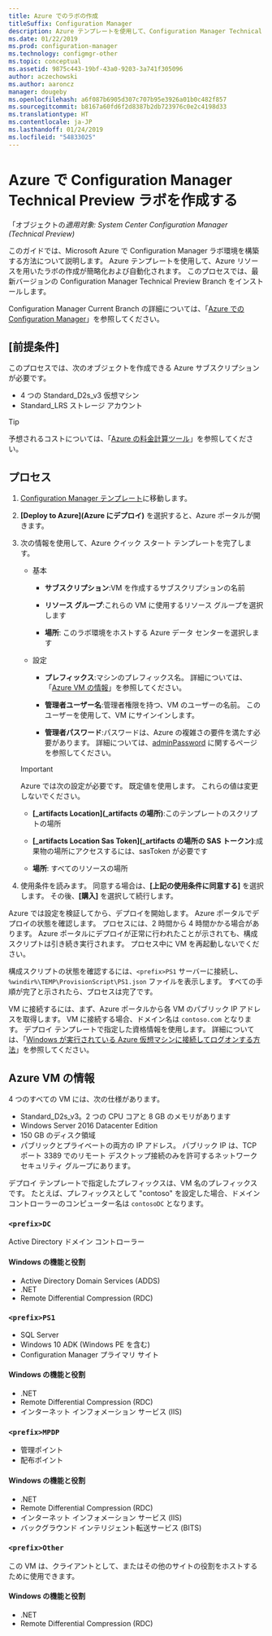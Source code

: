 ```yaml
---
title: Azure でのラボの作成
titleSuffix: Configuration Manager
description: Azure テンプレートを使用して、Configuration Manager Technical Preview ラボの作成を自動化する
ms.date: 01/22/2019
ms.prod: configuration-manager
ms.technology: configmgr-other
ms.topic: conceptual
ms.assetid: 9875c443-19bf-43a0-9203-3a741f305096
author: aczechowski
ms.author: aaroncz
manager: dougeby
ms.openlocfilehash: a6f087b6905d307c707b95e3926a01b0c482f857
ms.sourcegitcommit: b8167a60fd6f2d8387b2db723976c0e2c4198d33
ms.translationtype: HT
ms.contentlocale: ja-JP
ms.lasthandoff: 01/24/2019
ms.locfileid: "54833025"
---
```

# <a name="create-a-configuration-manager-technical-preview-lab-in-azure"></a>Azure で Configuration Manager Technical Preview ラボを作成する

「オブジェクトの*適用対象: System Center Configuration Manager (Technical Preview)*

<!--3556017-->

このガイドでは、Microsoft Azure で Configuration Manager ラボ環境を構築する方法について説明します。 Azure テンプレートを使用して、Azure リソースを用いたラボの作成が簡略化および自動化されます。 このプロセスでは、最新バージョンの Configuration Manager Technical Preview Branch をインストールします。 

Configuration Manager Current Branch の詳細については、「[Azure での Configuration Manager](/sccm/core/understand/configuration-manager-on-azure)」を参照してください。



## <a name="prerequisites"></a>[前提条件]

このプロセスでは、次のオブジェクトを作成できる Azure サブスクリプションが必要です。 
- 4 つの Standard_D2s_v3 仮想マシン
- Standard_LRS ストレージ アカウント

> [!Tip]  
> 予想されるコストについては、「[Azure の料金計算ツール](https://azure.microsoft.com/pricing/calculator/)」を参照してください。  



## <a name="process"></a>プロセス

1. [Configuration Manager テンプレート](https://azure.microsoft.com/resources/templates/sccm-technicalpreview/)に移動します。  

2. **[Deploy to Azure]\(Azure にデプロイ\)** を選択すると、Azure ポータルが開きます。  

3. 次の情報を使用して、Azure クイック スタート テンプレートを完了します。

    - 基本  

        - **サブスクリプション**:VM を作成するサブスクリプションの名前  

        - **リソース グループ**:これらの VM に使用するリソース グループを選択します  

        - **場所**: このラボ環境をホストする Azure データ センターを選択します  

    - 設定  

        - **プレフィックス**:マシンのプレフィックス名。 詳細については、「[Azure VM の情報](#azure-vm-info)」を参照してください。  

        - **管理者ユーザー名**:管理者権限を持つ、VM のユーザーの名前。 このユーザーを使用して、VM にサインインします。  

        - **管理者パスワード**:パスワードは、Azure の複雑さの要件を満たす必要があります。 詳細については、[adminPassword](https://docs.microsoft.com/rest/api/compute/virtualmachines/createorupdate#osprofile) に関するページを参照してください。  

    > [!Important]  
    > Azure では次の設定が必要です。 既定値を使用します。 これらの値は変更しないでください。  
    > 
    > - **[\_artifacts Location]\(_artifacts の場所\)**:このテンプレートのスクリプトの場所 <!-- https://raw.githubusercontent.com/Azure/azure-quickstart-templates/master/sccm-technicalpreview/ -->  
    >
    > - **[\_artifacts Location Sas Token]\(_artifacts の場所の SAS トークン\)**:成果物の場所にアクセスするには、sasToken が必要です  
    > 
    > - **場所**: すべてのリソースの場所

4. 使用条件を読みます。 同意する場合は、**[上記の使用条件に同意する]** を選択します。 その後、**[購入]** を選択して続行します。 

Azure では設定を検証してから、デプロイを開始します。 Azure ポータルでデプロイの状態を確認します。 プロセスには、2 時間から 4 時間かかる場合があります。 Azure ポータルにデプロイが正常に行われたことが示されても、構成スクリプトは引き続き実行されます。 プロセス中に VM を再起動しないでください。

構成スクリプトの状態を確認するには、`<prefix>PS1` サーバーに接続し、`%windir%\TEMP\ProvisionScript\PS1.json` ファイルを表示します。 すべての手順が完了と示されたら、プロセスは完了です。

VM に接続するには、まず、Azure ポータルから各 VM のパブリック IP アドレスを取得します。 VM に接続する場合、ドメイン名は `contoso.com` となります。 デプロイ テンプレートで指定した資格情報を使用します。 詳細については、「[Windows が実行されている Azure 仮想マシンに接続してログオンする方法](https://docs.microsoft.com/azure/virtual-machines/windows/connect-logon)」を参照してください。



## <a name="azure-vm-info"></a>Azure VM の情報

4 つのすべての VM には、次の仕様があります。
- Standard_D2s_v3。2 つの CPU コアと 8 GB のメモリがあります  
- Windows Server 2016 Datacenter Edition
- 150 GB のディスク領域
- パブリックとプライベートの両方の IP アドレス。 パブリック IP は、TCP ポート 3389 でのリモート デスクトップ接続のみを許可するネットワーク セキュリティ グループにあります。 

デプロイ テンプレートで指定したプレフィックスは、VM 名のプレフィックスです。 たとえば、プレフィックスとして "contoso" を設定した場合、ドメイン コントローラーのコンピューター名は `contosoDC` となります。


### `<prefix>DC`

Active Directory ドメイン コントローラー

#### <a name="windows-features-and-roles"></a>Windows の機能と役割
- Active Directory Domain Services (ADDS)
- .NET
- Remote Differential Compression (RDC)


### `<prefix>PS1`

- SQL Server
- Windows 10 ADK (Windows PE を含む) 
- Configuration Manager プライマリ サイト

#### <a name="windows-features-and-roles"></a>Windows の機能と役割
- .NET
- Remote Differential Compression (RDC) 
- インターネット インフォメーション サービス (IIS)


### `<prefix>MPDP`

- 管理ポイント
- 配布ポイント

#### <a name="windows-features-and-roles"></a>Windows の機能と役割
- .NET
- Remote Differential Compression (RDC) 
- インターネット インフォメーション サービス (IIS)
- バックグラウンド インテリジェント転送サービス (BITS)


### `<prefix>Other`

この VM は、クライアントとして、またはその他のサイトの役割をホストするために使用できます。

#### <a name="windows-features-and-roles"></a>Windows の機能と役割
- .NET
- Remote Differential Compression (RDC) 


